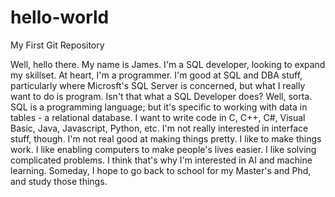 # hello-world
My First Git Repository

Well, hello there. My name is James. I'm a SQL developer, looking to expand my skillset. At heart, I'm a programmer. I'm good at SQL and DBA stuff, particularly where Microsft's SQL Server is concerned, but what I really want to do is program. Isn't that what a SQL Developer does? Well, sorta. SQL is a programming language; but it's specific to working with data in tables - a relational database. I want to write code in C, C++, C#, Visual Basic, Java, Javascript, Python, etc. I'm not really interested in interface stuff, though. I'm not real good at making things pretty. I like to make things work. I like enabling computers to make people's lives easier. I like solving complicated problems. I think that's why I'm interested in AI and machine learning. Someday, I hope to go back to school for my Master's and Phd, and study those things.
